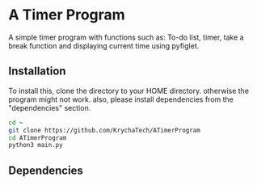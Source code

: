 # A Timer Program
A simple timer program with functions such as: To-do list, timer, take a break function and displaying current time using pyfiglet.

## Installation
To install this, clone the directory to your HOME directory. otherwise the program might not work. also, please install dependencies from the "dependencies" section.

```bash
cd ~
git clone https://github.com/KrychaTech/ATimerProgram
cd ATimerProgram
python3 main.py
```

## Dependencies

```bash

